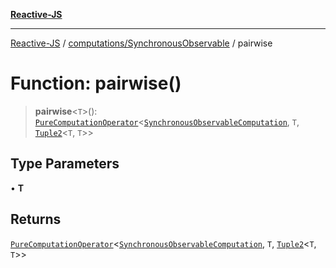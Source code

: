 [**Reactive-JS**](../../../README.md)

***

[Reactive-JS](../../../README.md) / [computations/SynchronousObservable](../README.md) / pairwise

# Function: pairwise()

> **pairwise**\<`T`\>(): [`PureComputationOperator`](../../type-aliases/PureComputationOperator.md)\<[`SynchronousObservableComputation`](../interfaces/SynchronousObservableComputation.md), `T`, [`Tuple2`](../../../functions/type-aliases/Tuple2.md)\<`T`, `T`\>\>

## Type Parameters

• **T**

## Returns

[`PureComputationOperator`](../../type-aliases/PureComputationOperator.md)\<[`SynchronousObservableComputation`](../interfaces/SynchronousObservableComputation.md), `T`, [`Tuple2`](../../../functions/type-aliases/Tuple2.md)\<`T`, `T`\>\>
